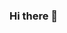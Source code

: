 ### Hi there 👋

<!--
**rosaangelamacedo/rosaangelamacedo** is a ✨ _special_ ✨ repository because its `README.md` (this file) appears on your GitHub profile.

Here are some ideas to get you started:

- 🔭 I’m currently working on my house...
- 🌱 I’m currently learning code...
- 👯 I’m looking to collaborate on big projects...
- 🤔 I’m looking for help with everything ,I am a new student...
- 💬 Ask me about export and import products
- 📫 How to reach me: by email ...
- 😄 Pronouns: ...
- ⚡ Fun fact: I feel lterally lost in the space
I even do not know how to use git,github and how to upload my files
...
-->
